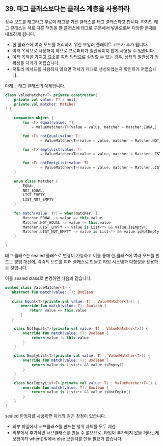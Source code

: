 ## 39. 태그 클래스보다는 클래스 계층을 사용하라
상수 모드를 태그라고 부르며 태그를 가진 클래스를 태그 클래스라고 합니다. 하지만 태그 클래스는 서로 다른 책임을 한 클래스에 태그로 구분해서 넣음으로써 다양한 문제를 내포하게 됩니다.

- 한 클래스에 여러 모드를 처리하기 위한 보일러 플레이트 코드가 추가 됩니다.
- 여러 목적으로 사용해야 하므로 프로퍼티가 일관적이지 않게 사용될 수 있습니다.
- 여러 목적을 가지고 요소를 여러 방법으로 설정할 수 있는 경우, 상태의 일관성과 정확성을 지키기 어렵습니다.
- 팩토리 메서드를 사용하지 않으면 객체가 제대로 생성되었는지 확인하기 어렵습니다.

아래는 태그 클래스의 예제입니다.

```kotlin
class ValueMatcher<T> private constructor(
    private val value: T? = null,
    private val matcher: Matcher
) {
    
    companion object {
        fun <T> equal(value: T)
            = ValueMatcher<T>(value = value, matcher = Matcher.EQUAL)

        fun <T> notEqual(value: T)
                = ValueMatcher<T>(value = value, matcher = Matcher.NOT_EQUAL)

        fun <T> emptyList(value: T)
                = ValueMatcher<T>(value = value, matcher = Matcher.LIST_EMPTY)

        fun <T> notEmptyList(value: T)
                = ValueMatcher<T>(value = value, matcher = Matcher.LIST_NOT_EMPTY)
    }
    
    enum class Matcher {
        EQUAL,
        NOT_EQUAL,
        LIST_EMPTY,
        LIST_NOT_EMPTY
    }
    
    fun match(value: T?) = when(matcher) {
        Matcher.EQUAL -> value == this.value
        Matcher.NOT_EQUAL -> value != this.value
        Matcher.LIST_EMPTY -> value is List<*> && value.isEmpty()
        Matcher.LIST_NOT_EMPTY -> value is List<*> && value.isNotEmpty()
    }
    
}
````

태그 클래스는 sealed 클래스로 변경이 가능하고 이를 통해 한 클래스에 여러 모드를 만드는 방법 대신에, 각각의 모드를 여러 클래스로 만들고 타입 시스템과 다형성을 활용하는 것입니다.

이를 sealed class로 변경하면 다음과 같습니다.

```kotlin
sealed class ValueMatcher<T> {
   abstract fun match(value: T): Boolean
   
   class Equal<T>(private val value: T) : ValueMatcher<T>() {
       override fun match(value: T): Boolean {
           return value == this.value
       }
   }

    class NotEqual<T>(private val value: T) : ValueMatcher<T>() {
        override fun match(value: T): Boolean {
            return value != this.value
        }
    }

    class EmptyList<T>(private val value: T) : ValueMatcher<T>() {
        override fun match(value: T): Boolean {
            return value is List<*> && value.isEmpty()
        }
    }

    class NotEmptyList<T>(private val value: T) : ValueMatcher<T>() {
        override fun match(value: T): Boolean {
            return value is List<*> && value.isNotEmpty()
        }
    }
}
```
sealed 한정자를 사용하면 아래와 같은 장점이 있습니다.

- 외부 파일에서 서브클래스를 만드는 행위 자체를 모두 제한
- 외부에서 추가적인 서브클래스를 만들 수 없으므로, 타입이 추가되지 않을 거라는게 보장이라 when()절에서 else 브랜치를 만들 필요가 없습니다.